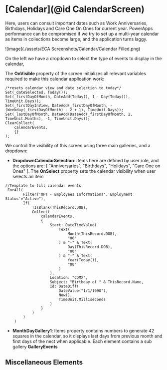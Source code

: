 # [Calendar](@id CalendarScreen)

Here, users can consult important dates such as Work Anniversaries, Birthdays, Holidays and Care One On Ones for current year. PowerApps performance can be compromised if we try to set up a multi-year calendar as items in collections become large, and the application turns laggy. 

![image](./assets/ECA Screenshots/Calendar/Calendar Filled.png)

On the left we have a dropdown to select the type of events to display in the calendar, 

The **OnVisible** property of the screen initializes all relevant variables required to make this calendar application work: 

```
/*resets calendar view and date selection to today*/
Set(_dateSelected, Today());
Set(_firstDayOfMonth, DateAdd(Today(), 1 - Day(Today()), TimeUnit.Days));
Set(_firstDayInView, DateAdd(_firstDayOfMonth, -(Weekday(_firstDayOfMonth) - 2 + 1), TimeUnit.Days));
Set(_lastDayOfMonth, DateAdd(DateAdd(_firstDayOfMonth, 1, TimeUnit.Months), -1, TimeUnit.Days));
ClearCollect(
    calendarEvents,
    {}
);
```
We control the visibility of this screen using three main galleries, and a dropdown: 


- **DropdownCalendarSelection**: Items here are defined by user role, and the options are:  [
        "Anniversaries",
        "Birthdays",
        "Holidays",
        "Care One on Ones"
    ]. The **OnSelect** property sets the calendar visibility when user selects an item

```
//Template to fill calendar events
 ForAll(
        Filter('OPT - Employees Informations','Employment Status'="Active"),
        If(
            !IsBlank(ThisRecord.DOB),
            Collect(
                calendarEvents,
                {
                    Start: DateTimeValue(
                        Text(
                            Month(ThisRecord.DOB),
                            "00"
                        ) & "-" & Text(
                            Day(ThisRecord.DOB),
                            "00"
                        ) & "-" & Text(
                            Year(Today()),
                            "00"
                        )
                    ),
                    Location: "CDMX",
                    Subject: "Birthday of " & ThisRecord.Name,
                    Id: DateDiff(
                        DateValue("1/1/1990"),
                        Now(),
                        TimeUnit.Milliseconds
                    )
                }
            )
        )
    )
```

- **MonthDayGallery1**: Items property contains numbers to generate 42 squares in the calendar, so it displays last days from previous month and first days of the nect when applicable.  Each element contains a sub gallery **GalleryEvents**



## Miscellaneous Elements